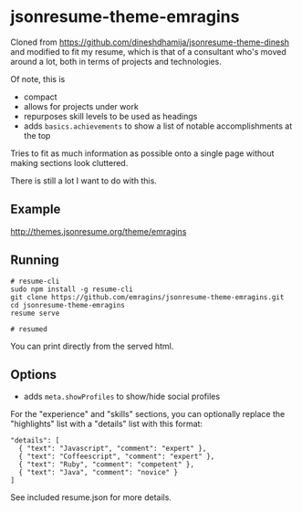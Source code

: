 # jsonresume-theme-emragins
Cloned from https://github.com/dineshdhamija/jsonresume-theme-dinesh and modified to fit my resume, which is that of a consultant who's moved around a lot, both in terms of projects and technologies.

Of note, this is
* compact
* allows for projects under work
* repurposes skill levels to be used as headings
* adds `basics.achievements` to show a list of notable accomplishments at the top

Tries to fit as much information as possible onto a single page without making sections look cluttered.

There is still a lot I want to do with this. 

## Example

http://themes.jsonresume.org/theme/emragins

## Running

```
# resume-cli
sudo npm install -g resume-cli
git clone https://github.com/emragins/jsonresume-theme-emragins.git
cd jsonresume-theme-emragins
resume serve

# resumed

```
You can print directly from the served html.

## Options

* adds `meta.showProfiles` to show/hide social profiles


For the "experience" and "skills" sections, you can optionally replace the "highlights" list with a "details" list with this format:

```
"details": [
  { "text": "Javascript", "comment": "expert" },
  { "text": "Coffeescript", "comment": "expert" },
  { "text": "Ruby", "comment": "competent" },
  { "text": "Java", "comment": "novice" }
]
```

See included resume.json for more details.


